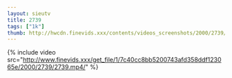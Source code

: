```yaml
--- 
layout: sieutv
title: 2739
tags: ["1k"]
thumb: http://hwcdn.finevids.xxx/contents/videos_screenshots/2000/2739/preview.mp4.jpg
---
```

{% include video src="http://www.finevids.xxx/get_file/1/7c40cc8bb5200743afd358ddf123065e/2000/2739/2739.mp4/" %} 
